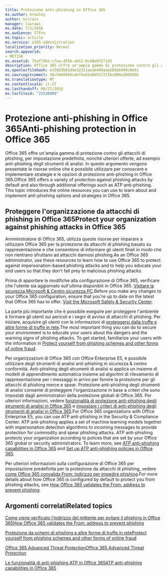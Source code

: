 ```yaml
---
title: Protezione anti-phishing in Office 365
ms.author: krowley
author: kccross
manager: laurawi
ms.date: 7/2/2018
ms.audience: ITPro
ms.topic: article
ms.service: o365-administration
localization_priority: Normal
search.appverid:
- MET150
ms.assetid: 75af74b2-c7ea-4556-a912-8c48e07271d3
description: Office 365 offre un'ampia gamma di protezione contro gli attacchi di phishing, per impostazione predefinita, nonché ulteriori offerte, ad esempio anti-phishing degli strumenti di analisi. In questo argomento vengono presentate le risorse online che è possibile utilizzare per conoscere e implementare strategie e le opzioni di protezione anti-phishing in Office 365.
ms.openlocfilehash: e150d3b01d4e32321aea6499ada566b6499c8e6c
ms.sourcegitcommit: 36c5466056cdef6ad2a8d9372f2bc009a30892bb
ms.translationtype: MT
ms.contentlocale: it-IT
ms.lasthandoff: 08/27/2018
ms.locfileid: "22530800"
---
```

# <a name="anti-phishing-protection-in-office-365"></a><span data-ttu-id="3e7ad-104">Protezione anti-phishing in Office 365</span><span class="sxs-lookup"><span data-stu-id="3e7ad-104">Anti-phishing protection in Office 365</span></span>

<span data-ttu-id="3e7ad-p102">Office 365 offre un'ampia gamma di protezione contro gli attacchi di phishing, per impostazione predefinita, nonché ulteriori offerte, ad esempio anti-phishing degli strumenti di analisi. In questo argomento vengono presentate le risorse online che è possibile utilizzare per conoscere e implementare strategie e le opzioni di protezione anti-phishing in Office 365.</span><span class="sxs-lookup"><span data-stu-id="3e7ad-p102">Office 365 offers a variety of protection against phishing attacks by default and also through additional offerings such as ATP anti-phishing. This topic introduces the online resources you can use to learn about and implement anti-phishing options and strategies in Office 365.</span></span>
  
## <a name="protect-your-organization-against-phishing-attacks-in-office-365"></a><span data-ttu-id="3e7ad-107">Proteggere l'organizzazione da attacchi di phishing in Office 365</span><span class="sxs-lookup"><span data-stu-id="3e7ad-107">Protect your organization against phishing attacks in Office 365</span></span>

<span data-ttu-id="3e7ad-108">Amministratore di Office 365, utilizza queste risorse per imparare a utilizzare Office 365 per la protezione da attacchi di phishing basato su rappresentazione e che consentono di informare gli utenti finali in modo che non rientrano sfruttano ad attacchi dannosi phishing.</span><span class="sxs-lookup"><span data-stu-id="3e7ad-108">As an Office 365 administrator, use these resources to learn how to use Office 365 to protect against impersonation-based phishing attacks and to help you educate your end users so that they don't fall prey to malicious phishing attacks.</span></span>
  
<span data-ttu-id="3e7ad-p103">Prima di apportare le modifiche alla configurazione di Office 365, verificare che l'utente sia aggiornato sull'ultima disponibili in Office 365. [Visitare la sicurezza Microsoft &amp; Centro sicurezza PC](https://www.microsoft.com/security/default.aspx).</span><span class="sxs-lookup"><span data-stu-id="3e7ad-p103">Before you make any changes to your Office 365 configuration, ensure that you're up to date on the latest that Office 365 has to offer. [Visit the Microsoft Safety &amp; Security Center](https://www.microsoft.com/security/default.aspx).</span></span>
  
<span data-ttu-id="3e7ad-p104">La parte più importante che è possibile eseguire per proteggere l'ambiente è formare gli utenti sui pericoli e i segni di avviso di attacchi di phishing. Per iniziare, acquisire gli utenti con le informazioni di [proteggersi dalla truffe e altre forme di truffe in rete](https://support.office.com/article/f84750b4-2f2c-46c3-89f6-e65f7f8c3546).</span><span class="sxs-lookup"><span data-stu-id="3e7ad-p104">The most important thing you can do to secure your environment is to educate your users about the dangers and the warning signs of phishing attacks. To get started, familiarize your users with the information in [Protect yourself from phishing schemes and other forms of online fraud](https://support.office.com/article/f84750b4-2f2c-46c3-89f6-e65f7f8c3546).</span></span>
  
<span data-ttu-id="3e7ad-p105">Per organizzazioni di Office 365 con Office Enterprise E5, è possibile utilizzare degli strumenti di analisi anti-phishing in sicurezza &amp; centro conformità. Anti-phishing degli strumenti di analisi si applica un insieme di modelli di apprendimento automatica insieme ad algoritmi di rilevamento di rappresentazione per i messaggi in arrivo per fornire la protezione per gli attacchi di phishing merce e spear. Protezione anti-phishing degli strumenti di analisi consente di proteggere l'organizzazione in base a criteri che sono impostati dagli amministratori della protezione globali di Office 365. Per ulteriori informazioni, vedere [funzionalità di protezione anti-phishing degli strumenti di analisi in Office 365](atp-anti-phishing.md) e [impostare i criteri di anti-phishing degli strumenti di analisi in Office 365](set-up-atp-anti-phishing-policies.md).</span><span class="sxs-lookup"><span data-stu-id="3e7ad-p105">For Office 365 organizations with Office Enterprise E5, you can use ATP anti-phishing in the Security &amp; Compliance Center. ATP anti-phishing applies a set of machine learning models together with impersonation detection algorithms to incoming messages to provide protection for commodity and spear phishing attacks. ATP anti-phishing protects your organization according to polices that are set by your Office 365 global or security administrators. To learn more, see [ATP anti-phishing capabilities in Office 365](atp-anti-phishing.md) and [Set up ATP anti-phishing policies in Office 365](set-up-atp-anti-phishing-policies.md).</span></span>
  
<span data-ttu-id="3e7ad-117">Per ulteriori informazioni sulla configurazione di Office 365 per impostazione predefinita per la protezione da attacchi di phishing, vedere [come Office 365 convalida From: indirizzo per impedire phishing](how-office-365-validates-the-from-address.md).</span><span class="sxs-lookup"><span data-stu-id="3e7ad-117">For more details about how Office 365 is configured by default to protect you from phishing attacks, see [How Office 365 validates the From: address to prevent phishing](how-office-365-validates-the-from-address.md).</span></span>
  
## <a name="related-topics"></a><span data-ttu-id="3e7ad-118">Argomenti correlati</span><span class="sxs-lookup"><span data-stu-id="3e7ad-118">Related topics</span></span>

[<span data-ttu-id="3e7ad-119">Come viene verificato l’indirizzo del mittente per evitare il phishing in Office 365</span><span class="sxs-lookup"><span data-stu-id="3e7ad-119">How Office 365 validates the From: address to prevent phishing</span></span>](how-office-365-validates-the-from-address.md)
  
[<span data-ttu-id="3e7ad-120">Protezione da schemi di phishing e altre forme di truffe in rete</span><span class="sxs-lookup"><span data-stu-id="3e7ad-120">Protect yourself from phishing schemes and other forms of online fraud</span></span>](https://support.office.com/article/f84750b4-2f2c-46c3-89f6-e65f7f8c3546)
  
[<span data-ttu-id="3e7ad-121">Office 365 Advanced Threat Protection</span><span class="sxs-lookup"><span data-stu-id="3e7ad-121">Office 365 Advanced Threat Protection</span></span>](office-365-atp.md)
  
[<span data-ttu-id="3e7ad-122">Le funzionalità di anti-phishing ATP in Office 365</span><span class="sxs-lookup"><span data-stu-id="3e7ad-122">ATP anti-phishing capabilities in Office 365</span></span>](atp-anti-phishing.md)
  

